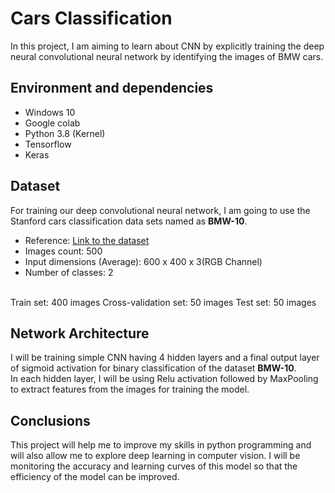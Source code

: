 # Cars Classification

In this project, I am aiming to learn about CNN by explicitly training the deep neural convolutional neural network by identifying the images of BMW cars.

## Environment and dependencies

* Windows 10
* Google colab
* Python 3.8 (Kernel)
* Tensorflow
* Keras

## Dataset

For training our deep convolutional neural network, I am going to use the Stanford cars classification data sets named as **BMW-10**.
* Reference: [Link to the dataset](https://ai.stanford.edu/~jkrause/cars/car_dataset.html) 
* Images count: 500 
* Input dimensions (Average): 600 x 400 x 3(RGB Channel)
* Number of classes: 2

\
Train set: 400 images
Cross-validation set: 50 images
Test set: 50 images

## Network Architecture

I will be training simple CNN having 4 hidden layers and a final output layer of sigmoid activation for binary classification of the dataset **BMW-10**.
\
In each hidden layer, I will be using Relu activation followed by MaxPooling to extract features from the images for training the model.

## Conclusions

This project will help me to improve my skills in python programming and will also allow me to explore deep learning in computer vision. I will be monitoring the accuracy and learning curves of this model so that the efficiency of the model can be improved.